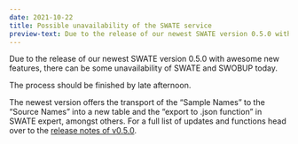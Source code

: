 ```yaml
---
date: 2021-10-22
title: Possible unavailability of the SWATE service 
preview-text: Due to the release of our newest SWATE version 0.5.0 with awesome new features, there can be some unavailability of SWATE and SWOBUP today. The process should be finished by late afternoon. The newest version offers the transport of the “Sample Names” to the “Source Names” into a new table and the “export to .json function” in SWATE expert, amongst others. For a full list of updates and functions head over to the release notes of v0.5.0...
---
```


Due to the release of our newest SWATE version 0.5.0 with awesome new features, there can be some unavailability of SWATE and SWOBUP today.

The process should be finished by late afternoon. 

The newest version offers the transport of the “Sample Names” to the “Source Names” into a new table and the “export to .json function” in SWATE expert, amongst others. For a full list of updates and functions head over to the [release notes of v0.5.0](https://github.com/nfdi4plants/Swate/blob/Kevinf-patch-0.5/RELEASE_NOTES.md).




